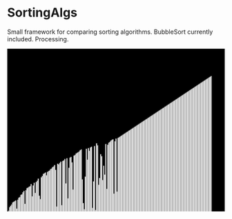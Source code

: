 # SortingAlgs
Small framework for comparing sorting algorithms. BubbleSort currently included. Processing.

![Bubble Sort Image](SortingAlgs/bubblesort.png)
